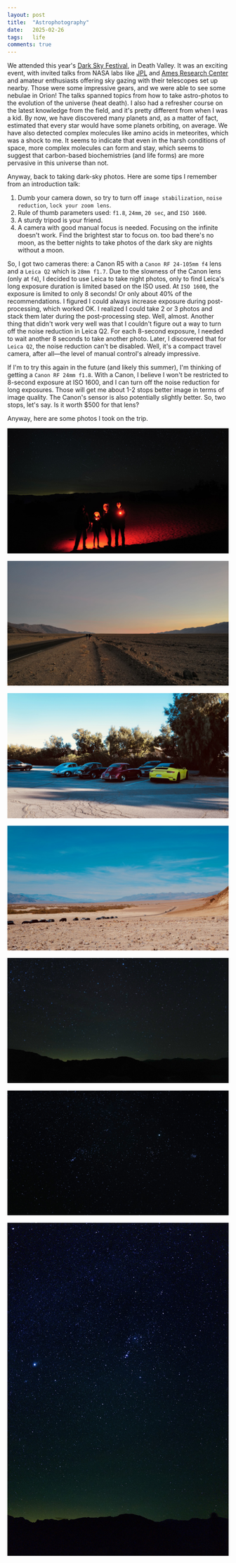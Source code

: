```yaml
---
layout: post
title:  "Astrophotography"
date:   2025-02-26
tags:   life 
comments: true
---
```


We attended this year's [Dark Sky Festival](https://www.nps.gov/deva/planyourvisit/darkskyfestival.htm), in Death Valley. It was an exciting event, with invited talks from NASA labs like [JPL](https://www.jpl.nasa.gov/) and [Ames Research Center](https://www.nasa.gov/ames/) and amateur enthusiasts offering sky gazing with their telescopes set up nearby. Those were some impressive gears, and we were able to see some nebulae in Orion! The talks spanned topics from how to take astro-photos to the evolution of the universe (heat death). I also had a refresher course on the latest knowledge from the field, and it's pretty different from when I was a kid. By now, we have discovered many planets and, as a matter of fact, estimated that every star would have some planets orbiting, on average. We have also detected complex molecules like amino acids in meteorites, which was a shock to me. It seems to indicate that even in the harsh conditions of space, more complex molecules can form and stay, which seems to suggest that carbon-based biochemistries (and life forms) are more pervasive in this universe than not.

Anyway, back to taking dark-sky photos. Here are some tips I remember from an introduction talk: 

1. Dumb your camera down, so try to turn off `image stabilization`, `noise reduction`, `lock your zoom lens`.
2. Rule of thumb parameters used: `f1.8`, `24mm`, `20 sec`, and `ISO 1600`.
3. A sturdy tripod is your friend.
4. A camera with good manual focus is needed. Focusing on the infinite doesn't work. Find the brightest star to focus on. too bad there's no moon, as the better nights to take photos of the dark sky are nights without a moon.

So, I got two cameras there: a Canon R5 with a `Canon RF 24-105mm f4` lens and a `Leica Q2` which is `28mm f1.7`. Due to the slowness of the Canon lens (only at `f4`), I decided to use Leica to take night photos, only to find Leica's long exposure duration is limited based on the ISO used. At `ISO 1600`, the exposure is limited to only 8 seconds! Or only about 40% of the recommendations. I figured I could always increase exposure during post-processing, which worked OK. I realized I could take 2 or 3 photos and stack them later during the post-processing step. Well, almost. Another thing that didn't work very well was that I couldn't figure out a way to turn off the noise reduction in Leica Q2. For each 8-second exposure, I needed to wait another 8 seconds to take another photo. Later, I discovered that for `Leica Q2`, the noise reduction can't be disabled. Well, it's a compact travel camera, after all—the level of manual control's already impressive.

If I'm to try this again in the future (and likely this summer), I'm thinking of getting a `Canon RF 24mm f1.8`. With a Canon, I believe I won't be restricted to 8-second exposure at ISO 1600, and I can turn off the noise reduction for long exposures. Those will get me about 1-2 stops better image in terms of image quality. The Canon's sensor is also potentially slightly better. So, two stops, let's say. Is it worth $500 for that lens?

Anyway, here are some photos I took on the trip. 

![family](/assets/images/2025-02-26-family.jpeg)

![sunset](/assets/images/2025-02-26-sunset.jpeg)

![stars1](/assets/images/2025-02-26-porsche.jpeg)

![stars2](/assets/images/2025-02-26-road.jpeg)

![sky](/assets/images/2025-02-26-sky1.jpeg)

![sky](/assets/images/2025-02-26-stars.jpeg)

![sky](/assets/images/2025-02-26-sky.jpg)


